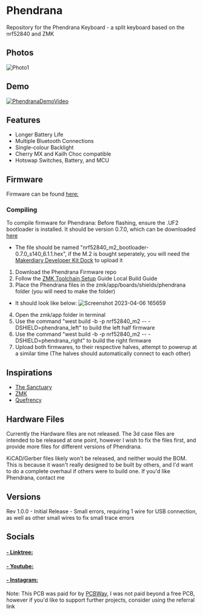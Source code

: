 # Phendrana
Repository for the Phendrana Keyboard - a split keyboard based on the nrf52840 and ZMK
## Photos
![Photo1](/Photos/20230405_115505.jpg)
## Demo

[![PhendranaDemoVideo](https://img.youtube.com/vi/Mj67zJ9yEYU/0.jpg)](https://youtu.be/Mj67zJ9yEYU)

## Features
- Longer Battery Life
- Multiple Bluetooth Connections
- Single-colour Backlight
- Cherry MX and Kailh Choc compatible
- Hotswap Switches, Battery, and MCU

## Firmware
Firmware can be found [here:](https://github.com/LegoRocket/Phendrana-ZMK)

### Compiling
To compile firmware for Phendrana:
Before flashing, ensure the .UF2 bootloader is installed. It should be version 0.7.0, which can be downloaded [here](https://github.com/adafruit/Adafruit_nRF52_Bootloader/releases/tag/0.7.0)
- The file should be named "nrf52840_m2_bootloader-0.7.0_s140_6.1.1.hex", if the M.2 is bought seperately, you will need the [Makerdiary Developer Kit Dock](https://makerdiary.com/products/nrf52840-m2-developer-kit) to upload it
1. Download the Phendrana Firmware repo
2. Follow the [ZMK Toolchain Setup](https://zmk.dev/docs/development/setup) Guide Local Build Guide
3. Place the Phendrana files in the zmk/app/boards/shields/phendrana folder (you will need to make the folder)
  - It should look like below:
  ![Screenshot 2023-04-06 165659](https://user-images.githubusercontent.com/31601733/230492485-16127788-ba0f-4520-8b1a-653b06c67110.png)

4. Open the zmk/app folder in terminal
5. Use the command "west build -b -p nrf52840_m2 -- -DSHIELD=phendrana_left" to build the left half firmware
6. Use the command "west build -b -p nrf52840_m2 -- -DSHIELD=phendrana_right" to build the right firmware
7. Upload both firmwares, to their respective halves, attempt to powerup at a similar time (The halves should automatically connect to each other)

## Inspirations
- [The Sanctuary](https://github.com/LegoRocket/Sanctuary-Keyboard-Hardware)
- [ZMK](https://zmk.dev/)
- [Quefrency](https://keeb.io/collections/quefrency-split-staggered-65-keyboard)

## Hardware Files

Currently the Hardware files are not released. The 3d case files are intended to be released at one point, however I wish to fix the files first, and provide more files for different versions of Phendrana.

KiCAD/Gerber files likely won't be released, and neither would the BOM. This is because it wasn't really designed to be built by others, and I'd want to do a complete overhaul if others were to build one. If you'd like Phendrana, contact me

## Versions
Rev 1.0.0 - Initial Release - Small errors, requiring 1 wire for USB connection, as well as other small wires to fix small trace errors

## Socials
#### [- Linktree:](https://linktr.ee/Lego_Rocket)
#### [- Youtube:](https://rebrickable.com/users/Lego_Rocket/)
#### [- Instagram:](https://www.instagram.com/lego_rocket_08/)

Note: This PCB was paid for by [PCBWay](https://pcbway.com/g/plrRz7), I was not paid beyond a free PCB, however if you'd like to support further projects, consider using the referral link 
